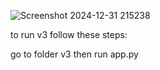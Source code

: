 
![Screenshot 2024-12-31 215238](https://github.com/user-attachments/assets/7f81f0f5-91b1-4b48-b815-cd5e738ae760)


to run v3 follow these steps:



go to folder v3
then run app.py
